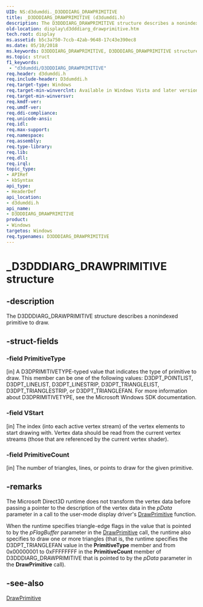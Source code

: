 ```yaml
---
UID: NS:d3dumddi._D3DDDIARG_DRAWPRIMITIVE
title: _D3DDDIARG_DRAWPRIMITIVE (d3dumddi.h)
description: The D3DDDIARG_DRAWPRIMITIVE structure describes a nonindexed primitive to draw.
old-location: display\d3dddiarg_drawprimitive.htm
tech.root: display
ms.assetid: b5c3a750-7ccb-42ab-9648-17c43e390ec8
ms.date: 05/10/2018
ms.keywords: D3DDDIARG_DRAWPRIMITIVE, D3DDDIARG_DRAWPRIMITIVE structure [Display Devices], UMDisplayDriver_param_Structs_19d7b078-8ea3-4b3a-982a-1163643df142.xml, _D3DDDIARG_DRAWPRIMITIVE, d3dumddi/D3DDDIARG_DRAWPRIMITIVE, display.d3dddiarg_drawprimitive
ms.topic: struct
f1_keywords:
 - "d3dumddi/D3DDDIARG_DRAWPRIMITIVE"
req.header: d3dumddi.h
req.include-header: D3dumddi.h
req.target-type: Windows
req.target-min-winverclnt: Available in Windows Vista and later versions of the Windows operating systems.
req.target-min-winversvr: 
req.kmdf-ver: 
req.umdf-ver: 
req.ddi-compliance: 
req.unicode-ansi: 
req.idl: 
req.max-support: 
req.namespace: 
req.assembly: 
req.type-library: 
req.lib: 
req.dll: 
req.irql: 
topic_type:
- APIRef
- kbSyntax
api_type:
- HeaderDef
api_location:
- d3dumddi.h
api_name:
- D3DDDIARG_DRAWPRIMITIVE
product:
- Windows
targetos: Windows
req.typenames: D3DDDIARG_DRAWPRIMITIVE
---
```


# _D3DDDIARG_DRAWPRIMITIVE structure


## -description


The D3DDDIARG_DRAWPRIMITIVE structure describes a nonindexed primitive to draw. 


## -struct-fields




### -field PrimitiveType

[in] A D3DPRIMITIVETYPE-typed value that indicates the type of primitive to draw. This member can be one of the following values: D3DPT_POINTLIST, D3DPT_LINELIST, D3DPT_LINESTRIP, D3DPT_TRIANGLELIST, D3DPT_TRIANGLESTRIP, or D3DPT_TRIANGLEFAN. For more information about D3DPRIMITIVETYPE, see the Microsoft Windows SDK documentation.


### -field VStart

[in] The index (into each active vertex stream) of the vertex elements to start drawing with. Vertex data should be read from the current vertex streams (those that are referenced by the current vertex shader).


### -field PrimitiveCount

[in] The number of triangles, lines, or points to draw for the given primitive. 


## -remarks



The Microsoft Direct3D runtime does not transform the vertex data before passing a pointer to the description of the vertex data in the <i>pData</i> parameter in a call to the user-mode display driver's <a href="https://docs.microsoft.com/windows-hardware/drivers/ddi/d3dumddi/nc-d3dumddi-pfnd3dddi_drawprimitive">DrawPrimitive</a> function. 

When the runtime specifies triangle-edge flags in the value that is pointed to by the <i>pFlagBuffer</i> parameter in the <a href="https://docs.microsoft.com/windows-hardware/drivers/ddi/d3dumddi/nc-d3dumddi-pfnd3dddi_drawprimitive">DrawPrimitive</a> call, the runtime also specifies to draw one or more triangles (that is, the runtime specifies the D3DPT_TRIANGLEFAN value in the <b>PrimitiveType</b> member and from 0x00000001 to 0xFFFFFFFF in the <b>PrimitiveCount</b> member of D3DDDIARG_DRAWPRIMITIVE that is pointed to by the <i>pData</i> parameter in the <b>DrawPrimitive</b> call).




## -see-also




<a href="https://docs.microsoft.com/windows-hardware/drivers/ddi/d3dumddi/nc-d3dumddi-pfnd3dddi_drawprimitive">DrawPrimitive</a>
 

 

